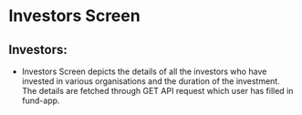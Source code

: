 # Investors Screen

## **Investors:**

* Investors Screen depicts the details of all the investors who have invested in various organisations and the duration of the investment. The details are fetched through GET API request which user has filled in fund-app.

